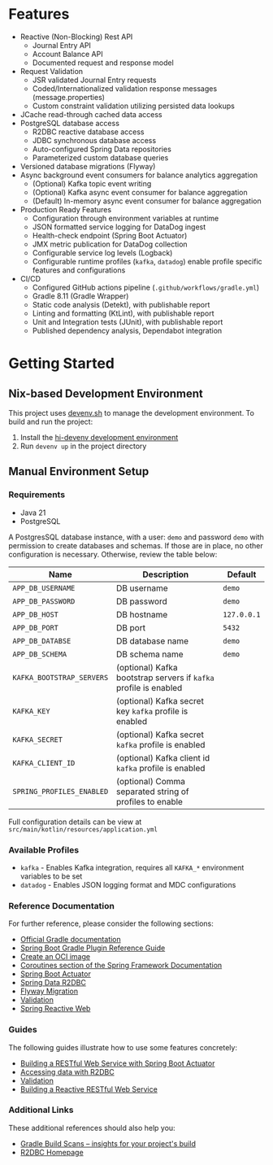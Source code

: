 # Features

- Reactive (Non-Blocking) Rest API
  + Journal Entry API
  + Account Balance API
  + Documented request and response model
- Request Validation
  + JSR validated Journal Entry requests
  + Coded/Internationalized validation response messages (message.properties)
  + Custom constraint validation utilizing persisted data lookups
- JCache read-through cached data access
- PostgreSQL database access
  + R2DBC reactive database access
  + JDBC synchronous database access
  + Auto-configured Spring Data repositories
  + Parameterized custom database queries
- Versioned database migrations (Flyway)
- Async background event consumers for balance analytics aggregation
  + (Optional) Kafka topic event writing
  + (Optional) Kafka async event consumer for balance aggregation
  + (Default) In-memory async event consumer for balance aggregation
- Production Ready Features
  + Configuration through environment variables at runtime
  + JSON formatted service logging for DataDog ingest
  + Health-check endpoint (Spring Boot Actuator)
  + JMX metric publication for DataDog collection
  + Configurable service log levels (Logback)
  + Configurable runtime profiles (`kafka`, `datadog`) enable profile specific features and configurations
- CI/CD
  + Configured GitHub actions pipeline (`.github/workflows/gradle.yml`)
  + Gradle 8.11 (Gradle Wrapper)
  + Static code analysis (Detekt), with publishable report
  + Linting and formatting (KtLint), with publishable report
  + Unit and Integration tests (JUnit), with publishable report
  + Published dependency analysis, Dependabot integration

# Getting Started

## Nix-based Development Environment

This project uses [devenv.sh](https://devenv.sh/) to manage the development environment. To build and run the project:

1. Install the [hi-devenv development environment](https://docs.app-dev.inside.humaninterest.com/shared-functions/environment/nix/getting-started)
2. Run `devenv up` in the project directory

## Manual Environment Setup

### Requirements

- Java 21
- PostgreSQL

A PostgresSQL database instance, with a user: `demo` and password `demo` with permission to create databases and schemas.
If those are in place, no other configuration is necessary. Otherwise, review the table below:

| Name                      | Description                                                      | Default     |
|---------------------------|------------------------------------------------------------------|-------------|
| `APP_DB_USERNAME`         | DB username                                                      | `demo`      |
| `APP_DB_PASSWORD`         | DB password                                                      | `demo`      |
| `APP_DB_HOST`             | DB hostname                                                      | `127.0.0.1` |
| `APP_DB_PORT`             | DB port                                                          | `5432`      |
| `APP_DB_DATABSE`          | DB database name                                                 | `demo`      |
| `APP_DB_SCHEMA`           | DB schema name                                                   | `demo`      |
| `KAFKA_BOOTSTRAP_SERVERS` | (optional) Kafka bootstrap servers if `kafka` profile is enabled |             |
| `KAFKA_KEY`               | (optional) Kafka secret key `kafka` profile is enabled           |             |
| `KAFKA_SECRET`            | (optional) Kafka secret `kafka` profile is enabled               |             |
| `KAFKA_CLIENT_ID`         | (optional) Kafka client id `kafka` profile is enabled            |             |
| `SPRING_PROFILES_ENABLED` | (optional) Comma separated string of profiles to enable          |             |

Full configuration details can be view at `src/main/kotlin/resources/application.yml`

### Available Profiles
- `kafka` - Enables Kafka integration, requires all `KAFKA_*` environment variables to be set
- `datadog` - Enables JSON logging format and MDC configurations

### Reference Documentation

For further reference, please consider the following sections:

* [Official Gradle documentation](https://docs.gradle.org)
* [Spring Boot Gradle Plugin Reference Guide](https://docs.spring.io/spring-boot/3.4.0/gradle-plugin)
* [Create an OCI image](https://docs.spring.io/spring-boot/3.4.0/gradle-plugin/packaging-oci-image.html)
* [Coroutines section of the Spring Framework Documentation](https://docs.spring.io/spring-framework/reference/6.2.0/languages/kotlin/coroutines.html)
* [Spring Boot Actuator](https://docs.spring.io/spring-boot/3.4.0/reference/actuator/index.html)
* [Spring Data R2DBC](https://docs.spring.io/spring-boot/3.4.0/reference/data/sql.html#data.sql.r2dbc)
* [Flyway Migration](https://docs.spring.io/spring-boot/3.4.0/how-to/data-initialization.html#howto.data-initialization.migration-tool.flyway)
* [Validation](https://docs.spring.io/spring-boot/3.4.0/reference/io/validation.html)
* [Spring Reactive Web](https://docs.spring.io/spring-boot/3.4.0/reference/web/reactive.html)

### Guides

The following guides illustrate how to use some features concretely:

* [Building a RESTful Web Service with Spring Boot Actuator](https://spring.io/guides/gs/actuator-service/)
* [Accessing data with R2DBC](https://spring.io/guides/gs/accessing-data-r2dbc/)
* [Validation](https://spring.io/guides/gs/validating-form-input/)
* [Building a Reactive RESTful Web Service](https://spring.io/guides/gs/reactive-rest-service/)

### Additional Links

These additional references should also help you:

* [Gradle Build Scans – insights for your project's build](https://scans.gradle.com#gradle)
* [R2DBC Homepage](https://r2dbc.io)

